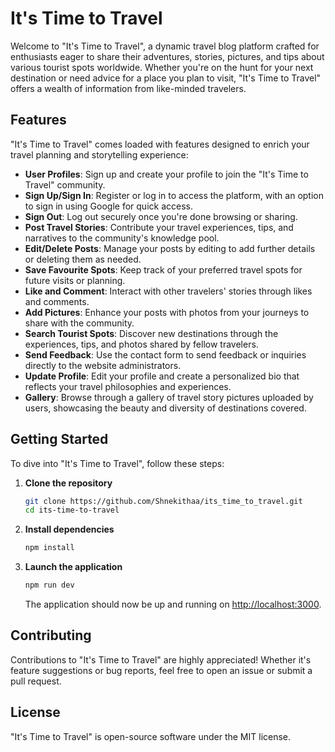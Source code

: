 # It's Time to Travel

Welcome to "It's Time to Travel", a dynamic travel blog platform crafted for enthusiasts eager to share their adventures, stories, pictures, and tips about various tourist spots worldwide. Whether you're on the hunt for your next destination or need advice for a place you plan to visit, "It's Time to Travel" offers a wealth of information from like-minded travelers.

## Features

"It's Time to Travel" comes loaded with features designed to enrich your travel planning and storytelling experience:

- **User Profiles**: Sign up and create your profile to join the "It's Time to Travel" community.
- **Sign Up/Sign In**: Register or log in to access the platform, with an option to sign in using Google for quick access.
- **Sign Out**: Log out securely once you're done browsing or sharing.
- **Post Travel Stories**: Contribute your travel experiences, tips, and narratives to the community's knowledge pool.
- **Edit/Delete Posts**: Manage your posts by editing to add further details or deleting them as needed.
- **Save Favourite Spots**: Keep track of your preferred travel spots for future visits or planning.
- **Like and Comment**: Interact with other travelers' stories through likes and comments.
- **Add Pictures**: Enhance your posts with photos from your journeys to share with the community.
- **Search Tourist Spots**: Discover new destinations through the experiences, tips, and photos shared by fellow travelers.
- **Send Feedback**: Use the contact form to send feedback or inquiries directly to the website administrators.
- **Update Profile**: Edit your profile and create a personalized bio that reflects your travel philosophies and experiences.
- **Gallery**: Browse through a gallery of travel story pictures uploaded by users, showcasing the beauty and diversity of destinations covered.

## Getting Started

To dive into "It's Time to Travel", follow these steps:

1. **Clone the repository**

    ```sh
    git clone https://github.com/Shnekithaa/its_time_to_travel.git
    cd its-time-to-travel
    ```

2. **Install dependencies**

    ```sh
    npm install
    ```

3. **Launch the application**

    ```sh
    npm run dev
    ```

    The application should now be up and running on [http://localhost:3000](http://localhost:3000).

## Contributing

Contributions to "It's Time to Travel" are highly appreciated! Whether it's feature suggestions or bug reports, feel free to open an issue or submit a pull request.

## License

"It's Time to Travel" is open-source software under the MIT license.
